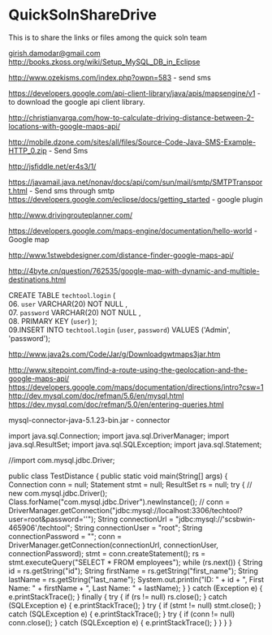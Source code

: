 # QuickSolnShareDrive
This is to share the links or files among the quick soln team

girish.damodar@gmail.com
http://books.zkoss.org/wiki/Setup_MySQL_DB_in_Eclipse


http://www.ozekisms.com/index.php?owpn=583 - send sms

https://developers.google.com/api-client-library/java/apis/mapsengine/v1 - to download the google api client library.

http://christianvarga.com/how-to-calculate-driving-distance-between-2-locations-with-google-maps-api/

http://mobile.dzone.com/sites/all/files/Source-Code-Java-SMS-Example-HTTP_0.zip - Send Sms 

http://jsfiddle.net/er4s3/1/

https://javamail.java.net/nonav/docs/api/com/sun/mail/smtp/SMTPTransport.html - Send sms through smtp
https://developers.google.com/eclipse/docs/getting_started - google plugin

http://www.drivingrouteplanner.com/

https://developers.google.com/maps-engine/documentation/hello-world - Google map

http://www.1stwebdesigner.com/distance-finder-google-maps-api/

http://4byte.cn/question/762535/google-map-with-dynamic-and-multiple-destinations.html


CREATE  TABLE `techtool`.`login` (  
06.  `user` VARCHAR(20) NOT NULL ,  
07.  `password` VARCHAR(20) NOT NULL ,  
08.  PRIMARY KEY (`user`) );   
09.INSERT INTO `techtool`.`login` (`user`, `password`) VALUES ('Admin', 'password'); 



http://www.java2s.com/Code/Jar/g/Downloadgwtmaps3jar.htm

http://www.sitepoint.com/find-a-route-using-the-geolocation-and-the-google-maps-api/
https://developers.google.com/maps/documentation/directions/intro?csw=1
http://dev.mysql.com/doc/refman/5.6/en/mysql.html
https://dev.mysql.com/doc/refman/5.0/en/entering-queries.html

mysql-connector-java-5.1.23-bin.jar - connector


 
import java.sql.Connection;
import java.sql.DriverManager;
import java.sql.ResultSet;
import java.sql.SQLException;
import java.sql.Statement;

//import com.mysql.jdbc.Driver;

public class TestDistance {
	public static void main(String[] args) {
		Connection conn = null;
		Statement stmt = null;
		ResultSet rs = null;
		try {
//			new com.mysql.jdbc.Driver();
			Class.forName("com.mysql.jdbc.Driver").newInstance();
// conn = DriverManager.getConnection("jdbc:mysql://localhost:3306/techtool?user=root&password=''");
			String connectionUrl = "jdbc:mysql://'scsbwin-465906'/techtool";
			String connectionUser = "root";
			String connectionPassword = "";
			conn = DriverManager.getConnection(connectionUrl, connectionUser, connectionPassword);
			stmt = conn.createStatement();
			rs = stmt.executeQuery("SELECT * FROM employees");
			while (rs.next()) {
				String id = rs.getString("id");
				String firstName = rs.getString("first_name");
				String lastName = rs.getString("last_name");
				System.out.println("ID: " + id + ", First Name: " + firstName
						+ ", Last Name: " + lastName);
			}
		} catch (Exception e) {
			e.printStackTrace();
		} finally {
			try { if (rs != null) rs.close(); } catch (SQLException e) { e.printStackTrace(); }
			try { if (stmt != null) stmt.close(); } catch (SQLException e) { e.printStackTrace(); }
			try { if (conn != null) conn.close(); } catch (SQLException e) { e.printStackTrace(); }
		}
	}
}
 






<script src="http://maps.google.com/maps/api/js?sensor=true"></script>
<script src="http://ajax.googleapis.com/ajax/libs/jquery/1.8.3/jquery.min.js"></script>
<script>
var duration;
var directionDisplay;  
var map;    
var directionsService = new google.maps.DirectionsService();
function calcRoute(start, end) {
            var request = {
            origin:start,
            destination:end,
            travelMode:google.maps.DirectionsTravelMode.DRIVING
        };
        directionsService.route(request, function(response, status) {
            if (status == google.maps.DirectionsStatus.OK) {
                directionsDisplay.setDirections(response);
        duration = response.routes[0].legs[0].duration.value/60;
            }
       
        });
}
</script>

